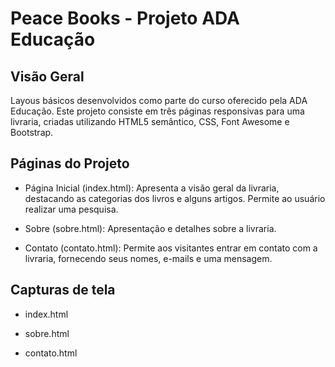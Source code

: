 # Peace Books - Projeto ADA Educação

## Visão Geral

Layous básicos desenvolvidos como parte do curso oferecido pela ADA Educação. Este projeto consiste em três páginas responsivas para uma livraria, criadas utilizando HTML5 semântico, CSS, Font Awesome e Bootstrap.

## Páginas do Projeto

- Página Inicial (index.html): Apresenta a visão geral da livraria, destacando as categorias dos livros e alguns artigos. Permite ao usuário realizar uma pesquisa.

- Sobre (sobre.html): Apresentação e detalhes sobre a livraria.

- Contato (contato.html): Permite aos visitantes entrar em contato com a livraria, fornecendo seus nomes, e-mails e uma mensagem.

## Capturas de tela

- index.html

- sobre.html

- contato.html

